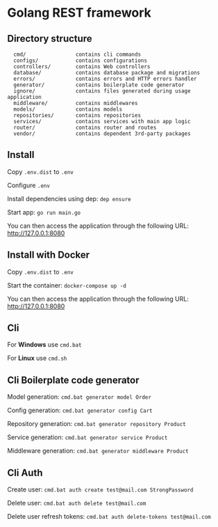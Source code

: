 Golang REST framework
=====================

## Directory structure

      cmd/                contains cli commands
      configs/            contains configurations
      controllers/        contains Web controllers
      database/           contains database package and migrations
      errors/             contains errors and HTTP errors handler
      generator/          contains boilerplate code generator
      ignore/             contains files generated during usage application
      middleware/         contains middlewares
      models/             contains models 
      repositories/       contains repositories 
      services/           contains services with main app logic
      router/             contains router and routes
      vendor/             contains dependent 3rd-party packages


## Install
Copy `.env.dist` to `.env`

Configure `.env`

Install dependencies using dep: `dep ensure`

Start app: `go run main.go`

You can then access the application through the following URL: http://127.0.0.1:8080

## Install with Docker
Copy `.env.dist` to `.env`

Start the container: `docker-compose up -d`

You can then access the application through the following URL: http://127.0.0.1:8080

## Cli

For **Windows** use `cmd.bat`

For **Linux** use `cmd.sh`

## Cli Boilerplate code generator

Model generation: `cmd.bat generator model Order`

Config generation: `cmd.bat generator config Cart`

Repository generation: `cmd.bat generator repository Product`

Service generation: `cmd.bat generator service Product`

Middleware generation: `cmd.bat generator middleware Product`

## Cli Auth

Create user: `cmd.bat auth create test@mail.com StrongPassword`

Delete user: `cmd.bat auth delete test@mail.com`

Delete user refresh tokens: `cmd.bat auth delete-tokens test@mail.com`